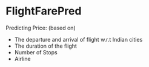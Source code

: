 # FlightFarePred
Predicting Price: (based on)
- The departure and arrival of flight w.r.t Indian cities
- The duration of the flight
- Number of Stops 
- Airline
